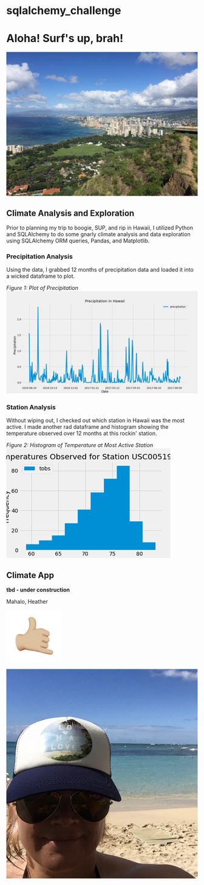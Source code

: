 # sqlalchemy_challenge

# Aloha! Surf's up, brah!

![diamond](Images/diamond_head.png)

## Climate Analysis and Exploration

Prior to planning my trip to boogie, SUP, and rip in Hawaii, I utilized Python and SQLAlchemy to do some gnarly climate analysis and data exploration using SQLAlchemy ORM queries, Pandas, and Matplotlib.

### Precipitation Analysis

Using the data, I grabbed 12 months of precipitation data and loaded it into a wicked dataframe to plot.

*Figure 1: Plot of Precipitation*
![precip](Images/hawaii_precip_twelve_months.png)

### Station Analysis

Without wiping out, I checked out which station in Hawaii was the most active.  I made another rad dataframe and histogram showing the temperature observed over 12 months at this rockin' station.

*Figure 2: Histogram of Temperature at Most Active Station*
![temp](Images/temp_active_station.png)

## Climate App

**tbd - under construction**


Mahalo, Heather

![shaka](Images/shaka.png)

![aloha](Images/Aloha.png)

